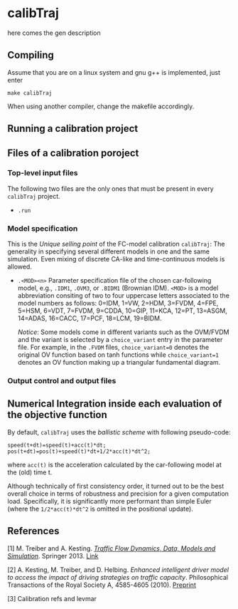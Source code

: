 # calibTraj

here comes the gen description

## Compiling

Assume that you are on a linux system and gnu g++ is
implemented, just enter 

```
make calibTraj
```
When using another compiler, change the makefile
accordingly.

## Running a calibration project


## Files of a calibration poroject


### Top-level input files

The following two files are the only ones that must be present in
every `calibTraj` project.

* `.run`



### Model specification

This is the *Unique selling point* of the FC-model calibration  `calibTraj`: The
generality in specifying several different models in one and the same 
simulation. Even mixing of discrete CA-like and time-continuous models
is allowed.

* `.<MOD><n>` Parameter specification file of the chosen car-following
  model, e.g., `.IDM1`, `.OVM3`, or `.BIDM1` (Brownian IDM).
  `<MOD>` is a model abbreviation consiting of two to four
  uppercase letters associated to the model numbers as follows:
  0=IDM, 1=VW, 2=HDM, 3=FVDM, 4=FPE, 5=HSM, 6=VDT, 7=FVDM, 9=CDDA,
  10=GIP, 11=KCA, 12=PT, 13=ASGM, 14=ADAS, 16=CACC, 17=PCF, 18=LCM,
  19=BIDM.  

 
  *Notice*: Some models come in different variants such as the
  OVM/FVDM and the variant is selected by a `choice_variant` entry in
  the parameter file. For example, in the `.FVDM` files,
  `choice_variant=0` denotes the original OV function based on tanh
  functions while `choice_variant=1` denotes an OV function making up
  a triangular fundamental diagram. 


### Output control and output files



## Numerical Integration inside each evaluation of the objective function

By default, `calibTraj` uses the _ballistic scheme_ with following pseudo-code:

```
speed(t+dt)=speed(t)+acc(t)*dt;
pos(t+dt)=pos(t)+speed(t)*dt+1/2*acc(t)*dt^2;
```

where `acc(t)` is the acceleration calculated by the car-following model
at the (old) time t.

Although technically of first consistency order, it turned out to be
the best overall choice in terms of robustness and precision for a
given computation load. Specifically, it is significantly more
performant than simple Euler (where the `1/2*acc(t)*dt^2` is omitted
in the positional update). 

## References

[1] M. Treiber and A. Kesting. [_Traffic Flow Dynamics, Data, Models and Simulation_](http://www.traffic-flow-dynamics.org). Springer 2013. [Link](http://www.springer.com/physics/complexity/book/978-3-642-32459-8)
    
[2] A. Kesting, M. Treiber, and D. Helbing. _Enhanced intelligent driver model to access the impact of driving strategies on traffic capacity_. Philosophical Transactions of the Royal Society A, 4585-4605 (2010). [Preprint](http://arxiv.org/abs/0912.3613)
    
[3] Calibration refs and levmar
